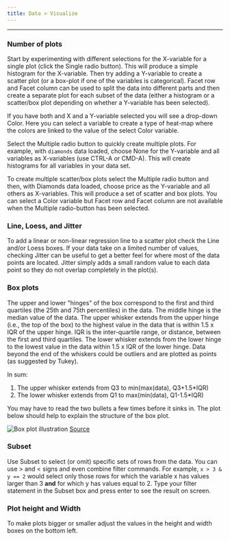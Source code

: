 ```yaml
---
title: Data > Visualize
---
```


***

### Number of plots

Start by experimenting with different selections for the X-variable for a single plot (click the Single radio button). This will produce a simple histogram for the X-variable. Then try adding a Y-variable to create a scatter plot (or a box-plot if one of the variables is categorical). Facet row and Facet column can be used to split the data into different parts and then create a separate plot for each subset of the data (either a histogram or a scatter/box plot depending on whether a Y-variable has been selected).

If you have both and X and a Y-variable selected you will see a drop-down Color. Here you can select a variable to create a type of heat-map where the colors are linked to the value of the select Color variable.

Select the Multiple radio button to quickly create multiple plots. For example, with `diamonds` data loaded, choose None for the Y-variable and all variables as X-variables (use CTRL-A or CMD-A). This will create histograms for all variables in your data set.

To create multiple scatter/box plots select the Multiple radio button and then, with Diamonds data loaded, choose price as the Y-variable and all others as X-variables. This will produce a set of scatter and box plots. You can select a Color variable but Facet row and Facet column are not available when the Multiple radio-button has been selected.

### Line, Loess, and Jitter

To add a linear or non-linear regression line to a scatter plot check the Line and/or Loess boxes. If your data take on a limited number of values, checking Jitter can be useful to get a better feel for where most of the data points are located. Jitter simply adds a small random value to each data point so they do not overlap completely in the plot(s).

### Box plots

The upper and lower "hinges" of the box correspond to the first and third quartiles (the 25th and 75th percentiles) in the data. The middle hinge is the median value of the data. The upper whisker extends from the upper hinge (i.e., the top of the box) to the highest value in the data that is within 1.5 x IQR of the upper hinge. IQR is the inter-quartile range, or distance, between the first and third quartiles. The lower whisker extends from the lower hinge to the lowest value in the data within 1.5 x IQR of the lower hinge. Data beyond the end of the whiskers could be outliers and are plotted as points (as suggested by Tukey).

In sum:
1. The upper whisker extends from Q3 to min(max(data), Q3+1.5\*IQR)
2. The lower whisker extends from Q1 to max(min(data), Q1-1.5\*IQR)

You may have to read the two bullets a few times before it sinks in. The plot below should help to explain the structure of the box plot.

![Box plot illustration](figures/boxplot.png)
[Source](http://en.wikipedia.org/wiki/File:Boxplot_vs_PDF.svg)

### Subset

Use Subset to select (or omit) specific sets of rows from the data. You can use > and < signs and even combine filter commands. For example, `x > 3 & y == 2` would select only those rows for which the variable x has values larger than 3 **and** for which y has values equal to 2. Type your filter statement in the Subset box and press enter to see the result on screen.

### Plot height and Width

To make plots bigger or smaller adjust the values in the height and width boxes on the bottom left.
